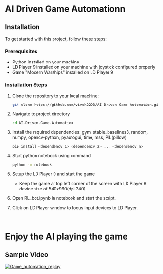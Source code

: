 # AI Driven Game Automationn

## Installation

To get started with this project, follow these steps:

### Prerequisites
- Python installed on your machine
- LD Player 9 installed on your machine with joystick configured properly
- Game "Modern Warships" installed on LD Player 9

### Installation Steps

1. Clone the repository to your local machine:
   ```bash
   git clone https://github.com/vivek2293/AI-Driven-Game-Automation.git
   ```

2. Navigate to project directory
    ```bash
    cd AI-Driven-Game-Automation
    ```

3. Install the required dependencies: 
    gym, stable_baselines3, random, numpy, opencv-python, pyautogui, time, mss, PIL(pillow)

    ```bash
    pip install <dependency_1> <dependency_2> ... <dependency_n>
    ```

4. Start python notebook using command:
      ```bash
      python -m notebook
      ```

5. Setup the LD Player 9 and start the game
    - Keep the game at top left corner of the screen with LD Player 9 device size of 540x960(dpi 240).

6. Open RL_bot.ipynb in notebook and start the script.

7. Click on LD Player window to focus input devices to LD Player.

<br>


# Enjoy the AI playing the game
## Sample Video
[![Game_automation_replay](https://img.youtube.com/vi/XCC212vF58s/0.jpg)](https://www.youtube.com/watch?v=XCC212vF58s)